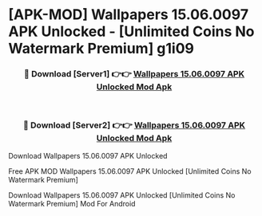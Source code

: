 # [APK-MOD] Wallpapers 15.06.0097 APK Unlocked - [Unlimited Coins No Watermark Premium] g1i09



<div align="center">
<h3>🔴 Download [Server1] 👉👉 <a href="https://momento.my/?title=Wallpapers_15.06.0097_APK_Unlocked">Wallpapers 15.06.0097 APK Unlocked Mod Apk</a></h3><br>

<h3>🔴 Download [Server2] 👉👉 <a href="https://momento.my/?title=Wallpapers_15.06.0097_APK_Unlocked">Wallpapers 15.06.0097 APK Unlocked Mod Apk</a></h3>
</div>



Download Wallpapers 15.06.0097 APK Unlocked 

Free APK MOD Wallpapers 15.06.0097 APK Unlocked [Unlimited Coins No Watermark Premium]

Download Wallpapers 15.06.0097 APK Unlocked [Unlimited Coins No Watermark Premium] Mod For Android
